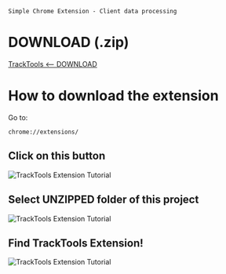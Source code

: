     Simple Chrome Extension - Client data processing

# DOWNLOAD (.zip)
[TrackTools <-- DOWNLOAD](https://github.com/TaraJura/TrackTools/archive/refs/heads/main.zip)

# How to download the extension

Go to:

```URL
chrome://extensions/
```

## Click on this button

![TrackTools Extension Tutorial](https://raw.githubusercontent.com/TaraJura/freephotos/main/tut1.png)

## Select UNZIPPED folder of this project

![TrackTools Extension Tutorial](https://raw.githubusercontent.com/TaraJura/freephotos/main/tut2.png)

## Find TrackTools Extension!

![TrackTools Extension Tutorial](https://raw.githubusercontent.com/TaraJura/freephotos/main/tut3.png)
